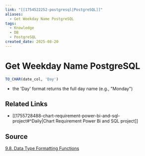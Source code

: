 ```yaml
---
link: "[[1754522252-postgresql|PostgreSQL]]"
aliases:
  - Get Weekday Name PostgreSQL
tags:
  - Knowledge
  - DB
  - PostgreSQL
created_date: 2025-08-20
---
```

# Get Weekday Name PostgreSQL
```SQL
TO_CHAR(date_col, 'Day')
```
- the 'Day' format returns the full day name (e.g., "Monday")
## Related Links
- [[1755728488-chart-requirement-power-bi-and-sql-project#^Daily|Chart Requirement Power Bi and SQL project]]
## Source
[9.8. Data Type Formatting Functions](https://www.postgresql.org/docs/current/functions-formatting.html)
